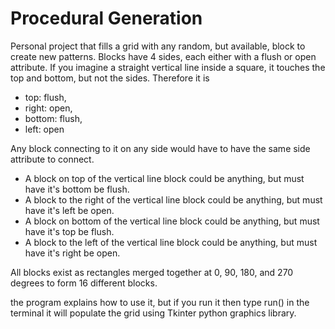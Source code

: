 # Procedural Generation
Personal project that fills a grid with any random, but available, block to create new patterns.
Blocks have 4 sides, each either with a flush or open attribute. 
If you imagine a straight vertical line inside a square, it touches the top and bottom, but not the sides.
Therefore it is 
- top: flush, 
- right: open, 
- bottom: flush, 
- left: open

Any block connecting to it on any side would have to have the same side attribute to connect. 
- A block on top of the vertical line block could be anything, but must have it's bottom be flush.
- A block to the right of the vertical line block could be anything, but must have it's left be open.
- A block on bottom of the vertical line block could be anything, but must have it's top be flush.
- A block to the left of the vertical line block could be anything, but must have it's right be open.

All blocks exist as rectangles merged together at 0, 90, 180, and 270 degrees to form 16 different blocks. 

the program explains how to use it, but if you run it then type run() in the terminal it will populate the grid using Tkinter python graphics library.
